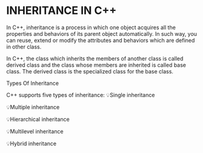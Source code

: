 # INHERITANCE IN C++


In C++, inheritance is a process in which one object acquires all the properties and behaviors of its parent object automatically. In such way, you can reuse, extend or modify the attributes and behaviors which are defined in other class.

In C++, the class which inherits the members of another class is called derived class and the class whose members are inherited is called base class. The derived class is the specialized class for the base class.

Types Of Inheritance

C++ supports five types of inheritance:
💡Single inheritance

💡Multiple inheritance

💡Hierarchical inheritance

💡Multilevel inheritance

💡Hybrid inheritance
